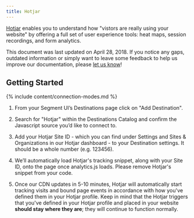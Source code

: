 ```yaml
---
title: Hotjar
---
```


[Hotjar](https://help.hotjar.com/hc/en-us) enables you to understand how "vistors are really using your website" by offering a full set of user experience tools: heat maps, session recordings, and form analytics.

This document was last updated on April 28, 2018. If you notice any gaps, outdated information or simply want to leave some feedback to help us improve our documentation, please [let us know](https://segment.com/help/contact)!


## Getting Started

{% include content/connection-modes.md %}

1. From your Segment UI’s Destinations page click on "Add Destination".

2. Search for "Hotjar" within the Destinations Catalog and confirm the Javascript source you’d like to connect to.

3. Add your Hotjar Site ID - which you can find under Settings and Sites & Organizations in our Hotjar dashboard - to your Destination settings. It should be a whole number (e.g. 123456).

4. We’ll automatically load Hotjar's tracking snippet, along with your Site ID, onto the page once analytics.js loads. Please remove Hotjar's snippet from your code.

5. Once our CDN updates in 5-10 minutes, Hotjar will automatically start tracking visits and bound page events in accordance with how you've defined them in your Hotjar profile. Keep in mind that the Hotjar triggers that you've defined in your Hotjar profile and placed in your website **should stay where they are**; they will continue to function normally.
